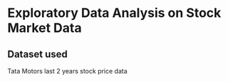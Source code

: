 # Exploratory Data Analysis on Stock Market Data

## Dataset used
Tata Motors last 2 years stock price data
